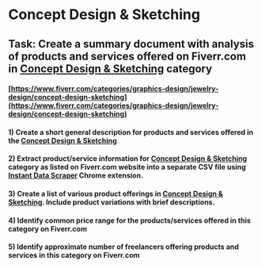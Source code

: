 # Concept Design & Sketching
## Task: Create a summary document with analysis of products and services offered on Fiverr.com in [Concept Design & Sketching](https://www.fiverr.com/categories/graphics-design/jewelry-design/concept-design-sketching) category
#### [https://www.fiverr.com/categories/graphics-design/jewelry-design/concept-design-sketching](https://www.fiverr.com/categories/graphics-design/jewelry-design/concept-design-sketching)
#### 1) Create a short general description for products and services offered in the [Concept Design & Sketching](https://www.fiverr.com/categories/graphics-design/jewelry-design/concept-design-sketching)
#### 2) Extract product/service information for [Concept Design & Sketching](https://www.fiverr.com/categories/graphics-design/jewelry-design/concept-design-sketching) category as listed on Fiverr.com website into a separate CSV file using [Instant Data Scraper](https://chrome.google.com/webstore/detail/instant-data-scraper/ofaokhiedipichpaobibbnahnkdoiiah) Chrome extension.
#### 3) Create a list of various product offerings in [Concept Design & Sketching](https://www.fiverr.com/categories/graphics-design/jewelry-design/concept-design-sketching). Include product variations with brief descriptions.
#### 4) Identify common price range for the products/services offered in this category on Fiverr.com
#### 5) Identify approximate number of freelancers offering products and services in this category on Fiverr.com
